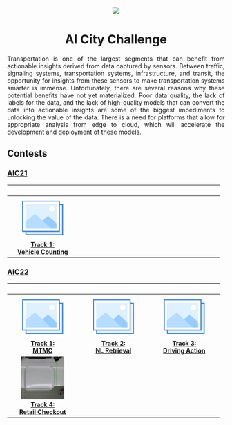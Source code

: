 <div align="center">
<img src="data/ai_city.gif" width="1000">

AI City Challenge
=============================
</div>

<div align="justify">

Transportation is one of the largest segments that can benefit from actionable 
insights derived from data captured by sensors. Between traffic, signaling
systems, transportation systems, infrastructure, and transit, the opportunity
for insights from these sensors to make transportation systems smarter is
immense. Unfortunately, there are several reasons why these potential benefits
have not yet materialized. Poor data quality, the lack of labels for the data,
and the lack of high-quality models that can convert the data into actionable
insights are some of the biggest impediments to unlocking the value of the data.
There is a need for platforms that allow for appropriate analysis from edge to
cloud, which will accelerate the development and deployment of these models.

## Contests

### [AIC21](https://www.aicitychallenge.org/2021-ai-city/)

|                                               <img width=150/>                                                | <img width=150/> | <img width=150/> |
|:-------------------------------------------------------------------------------------------------------------:|:----------------:|:----------------:|
| [![Track 1](../../data/photo.png)](aic21_track1.md) <br> [**Track 1:<br> Vehicle Counting**](aic21_track1.md) |                  |                  |

### [AIC22](https://www.aicitychallenge.org/)

|                                                  <img width=150/>                                                   |                                             <img width=150/>                                              |                                              <img width=150/>                                               |
|:-------------------------------------------------------------------------------------------------------------------:|:---------------------------------------------------------------------------------------------------------:|:-----------------------------------------------------------------------------------------------------------:|
|          [![Track 1](../../data/photo.png)](aic22_track1.md) <br> [**Track 1:<br> MTMC**](aic22_track1.md)          | [![Track 2](../../data/photo.png)](aic22_track2.md) <br> [**Track 2:<br> NL Retrieval**](aic22_track2.md) | [![Track 3](../../data/photo.png)](aic22_track4.md) <br> [**Track 3:<br> Driving Action**](aic22_track3.md) |
| [![Track 4](data/aic22_track4_small.gif)](aic22_track4.md) <br> [**Track 4:<br> Retail Checkout**](aic22_track4.md) |

</div>
